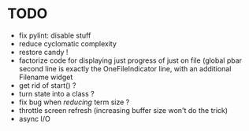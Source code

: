 # TODO

* fix pylint: disable stuff
* reduce cyclomatic complexity
* restore candy !
* factorize code for displaying just progress of just on file
  (global pbar second line is exactly the OneFileIndicator line, with an additional Filename widget
* get rid of start() ?
* turn state into a class ?
* fix bug when *reducing* term size ?
* throttle screen refresh (increasing buffer size won't do the trick)
* async I/O

